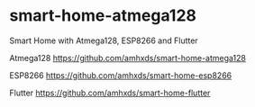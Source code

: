 # smart-home-atmega128
Smart Home with Atmega128, ESP8266 and Flutter

Atmega128
https://github.com/amhxds/smart-home-atmega128

ESP8266
https://github.com/amhxds/smart-home-esp8266

Flutter
https://github.com/amhxds/smart-home-flutter
